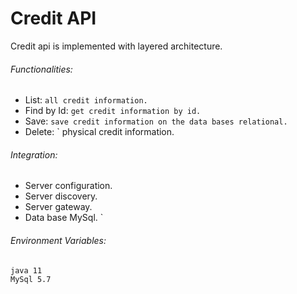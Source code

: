 # Credit API
Credit api is implemented with layered architecture.

###### Functionalities:
 * List:
 ` all credit information.
 `
 * Find by Id:
  ` get credit information by id.
  `
 * Save:
   ` save credit information on the data bases relational.  
   `
  * Delete:
    ` physical credit information.
  
  ###### Integration:
   * Server configuration.
   * Server discovery.
   * Server gateway.
   * Data base MySql.
            `
######  Environment Variables:

 ``` 
java 11
MySql 5.7
```